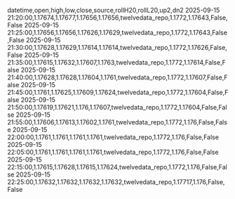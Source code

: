 datetime,open,high,low,close,source,rollH20,rollL20,up2,dn2
2025-09-15 21:20:00,1.17674,1.17677,1.17656,1.17656,twelvedata_repo,1.1772,1.17643,False,False
2025-09-15 21:25:00,1.17656,1.17656,1.17626,1.17629,twelvedata_repo,1.1772,1.17643,False,False
2025-09-15 21:30:00,1.17628,1.17629,1.17614,1.17614,twelvedata_repo,1.1772,1.17626,False,False
2025-09-15 21:35:00,1.17615,1.17632,1.17607,1.1763,twelvedata_repo,1.1772,1.17614,False,False
2025-09-15 21:40:00,1.17628,1.17628,1.17604,1.1761,twelvedata_repo,1.1772,1.17607,False,False
2025-09-15 21:45:00,1.1761,1.17625,1.17609,1.17624,twelvedata_repo,1.1772,1.17604,False,False
2025-09-15 21:50:00,1.17619,1.17621,1.176,1.17607,twelvedata_repo,1.1772,1.17604,False,False
2025-09-15 21:55:00,1.17606,1.17613,1.17602,1.1761,twelvedata_repo,1.1772,1.176,False,False
2025-09-15 22:00:00,1.1761,1.1761,1.1761,1.1761,twelvedata_repo,1.1772,1.176,False,False
2025-09-15 22:05:00,1.1761,1.1761,1.1761,1.1761,twelvedata_repo,1.1772,1.176,False,False
2025-09-15 22:15:00,1.17615,1.17628,1.17615,1.17624,twelvedata_repo,1.1772,1.176,False,False
2025-09-15 22:25:00,1.17632,1.17632,1.17632,1.17632,twelvedata_repo,1.17717,1.176,False,False
